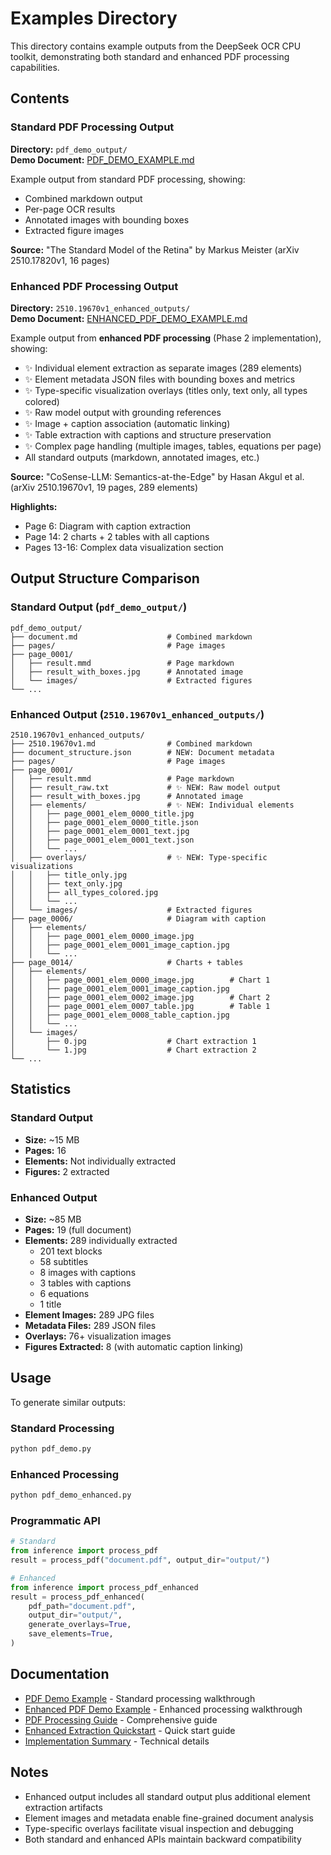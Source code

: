 # Examples Directory

This directory contains example outputs from the DeepSeek OCR CPU toolkit, demonstrating both standard and enhanced PDF processing capabilities.

## Contents

### Standard PDF Processing Output
**Directory:** `pdf_demo_output/`  
**Demo Document:** [PDF_DEMO_EXAMPLE.md](../PDF_DEMO_EXAMPLE.md)

Example output from standard PDF processing, showing:
- Combined markdown output
- Per-page OCR results
- Annotated images with bounding boxes
- Extracted figure images

**Source:** "The Standard Model of the Retina" by Markus Meister (arXiv 2510.17820v1, 16 pages)

### Enhanced PDF Processing Output
**Directory:** `2510.19670v1_enhanced_outputs/`  
**Demo Document:** [ENHANCED_PDF_DEMO_EXAMPLE.md](../ENHANCED_PDF_DEMO_EXAMPLE.md)

Example output from **enhanced PDF processing** (Phase 2 implementation), showing:
- ✨ Individual element extraction as separate images (289 elements)
- ✨ Element metadata JSON files with bounding boxes and metrics
- ✨ Type-specific visualization overlays (titles only, text only, all types colored)
- ✨ Raw model output with grounding references
- ✨ Image + caption association (automatic linking)
- ✨ Table extraction with captions and structure preservation
- ✨ Complex page handling (multiple images, tables, equations per page)
- All standard outputs (markdown, annotated images, etc.)

**Source:** "CoSense-LLM: Semantics-at-the-Edge" by Hasan Akgul et al. (arXiv 2510.19670v1, 19 pages, 289 elements)

**Highlights:**
- Page 6: Diagram with caption extraction
- Page 14: 2 charts + 2 tables with all captions
- Pages 13-16: Complex data visualization section

## Output Structure Comparison

### Standard Output (`pdf_demo_output/`)
```
pdf_demo_output/
├── document.md                    # Combined markdown
├── pages/                         # Page images
├── page_0001/
│   ├── result.mmd                 # Page markdown
│   ├── result_with_boxes.jpg      # Annotated image
│   └── images/                    # Extracted figures
└── ...
```

### Enhanced Output (`2510.19670v1_enhanced_outputs/`)
```
2510.19670v1_enhanced_outputs/
├── 2510.19670v1.md                # Combined markdown
├── document_structure.json        # NEW: Document metadata
├── pages/                         # Page images
├── page_0001/
│   ├── result.mmd                 # Page markdown
│   ├── result_raw.txt             # ✨ NEW: Raw model output
│   ├── result_with_boxes.jpg      # Annotated image
│   ├── elements/                  # ✨ NEW: Individual elements
│   │   ├── page_0001_elem_0000_title.jpg
│   │   ├── page_0001_elem_0000_title.json
│   │   ├── page_0001_elem_0001_text.jpg
│   │   ├── page_0001_elem_0001_text.json
│   │   └── ...
│   ├── overlays/                  # ✨ NEW: Type-specific visualizations
│   │   ├── title_only.jpg
│   │   ├── text_only.jpg
│   │   ├── all_types_colored.jpg
│   │   └── ...
│   └── images/                    # Extracted figures
├── page_0006/                     # Diagram with caption
│   ├── elements/
│   │   ├── page_0001_elem_0000_image.jpg
│   │   ├── page_0001_elem_0001_image_caption.jpg
│   │   └── ...
├── page_0014/                     # Charts + tables
│   ├── elements/
│   │   ├── page_0001_elem_0000_image.jpg        # Chart 1
│   │   ├── page_0001_elem_0001_image_caption.jpg
│   │   ├── page_0001_elem_0002_image.jpg        # Chart 2
│   │   ├── page_0001_elem_0007_table.jpg        # Table 1
│   │   ├── page_0001_elem_0008_table_caption.jpg
│   │   └── ...
│   └── images/
│       ├── 0.jpg                  # Chart extraction 1
│       └── 1.jpg                  # Chart extraction 2
└── ...
```

## Statistics

### Standard Output
- **Size:** ~15 MB
- **Pages:** 16
- **Elements:** Not individually extracted
- **Figures:** 2 extracted

### Enhanced Output
- **Size:** ~85 MB
- **Pages:** 19 (full document)
- **Elements:** 289 individually extracted
  - 201 text blocks
  - 58 subtitles
  - 8 images with captions
  - 3 tables with captions
  - 6 equations
  - 1 title
- **Element Images:** 289 JPG files
- **Metadata Files:** 289 JSON files
- **Overlays:** 76+ visualization images
- **Figures Extracted:** 8 (with automatic caption linking)

## Usage

To generate similar outputs:

### Standard Processing
```bash
python pdf_demo.py
```

### Enhanced Processing
```bash
python pdf_demo_enhanced.py
```

### Programmatic API
```python
# Standard
from inference import process_pdf
result = process_pdf("document.pdf", output_dir="output/")

# Enhanced
from inference import process_pdf_enhanced
result = process_pdf_enhanced(
    pdf_path="document.pdf",
    output_dir="output/",
    generate_overlays=True,
    save_elements=True,
)
```

## Documentation

- [PDF Demo Example](../PDF_DEMO_EXAMPLE.md) - Standard processing walkthrough
- [Enhanced PDF Demo Example](../ENHANCED_PDF_DEMO_EXAMPLE.md) - Enhanced processing walkthrough
- [PDF Processing Guide](../PDF_PROCESSING_GUIDE.md) - Comprehensive guide
- [Enhanced Extraction Quickstart](../ENHANCED_EXTRACTION_QUICKSTART.md) - Quick start guide
- [Implementation Summary](../reference/IMPLEMENTATION_SUMMARY.md) - Technical details

## Notes

- Enhanced output includes all standard output plus additional element extraction artifacts
- Element images and metadata enable fine-grained document analysis
- Type-specific overlays facilitate visual inspection and debugging
- Both standard and enhanced APIs maintain backward compatibility
